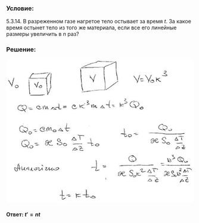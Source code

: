 ###  Условие:

$5.3.14.$ В разреженном газе нагретое тело остывает за время $t$. За какое время остынет тело из того же материала, если все его линейные размеры увеличить в $n$ раз?

###  Решение:

![|640x487, 67%](../../img/5.3.14/sol.jpg)

#### Ответ: ${t}' = nt$